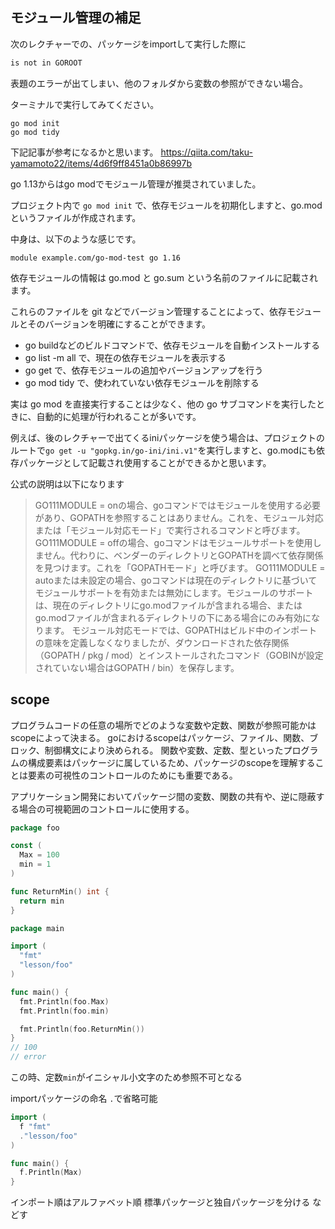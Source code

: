 ## モジュール管理の補足
次のレクチャーでの、パッケージをimportして実行した際に
```go
is not in GOROOT
```
表題のエラーが出てしまい、他のフォルダから変数の参照ができない場合。

ターミナルで実行してみてください。
```tarminal
go mod init
go mod tidy
```

下記記事が参考になるかと思います。
https://qiita.com/taku-yamamoto22/items/4d6f9ff8451a0b86997b

go 1.13からはgo modでモジュール管理が推奨されていました。

プロジェクト内で
`go mod init` で、依存モジュールを初期化しますと、go.modというファイルが作成されます。

中身は、以下のような感じです。
```
module example.com/go-mod-test go 1.16
```
依存モジュールの情報は go.mod と go.sum という名前のファイルに記載されます。

これらのファイルを git などでバージョン管理することによって、依存モジュールとそのバージョンを明確にすることができます。

- go buildなどのビルドコマンドで、依存モジュールを自動インストールする
- go list -m all で、現在の依存モジュールを表示する
- go get で、依存モジュールの追加やバージョンアップを行う
- go mod tidy で、使われていない依存モジュールを削除する

実は go mod を直接実行することは少なく、他の go サブコマンドを実行したときに、自動的に処理が行われることが多いです。

例えば、後のレクチャーで出てくるiniパッケージを使う場合は、プロジェクトのルートで`go get -u "gopkg.in/go-ini/ini.v1"`を実行しますと、go.modにも依存パッケージとして記載され使用することができるかと思います。

公式の説明は以下になります

>GO111MODULE = onの場合、goコマンドではモジュールを使用する必要があり、GOPATHを参照することはありません。これを、モジュール対応または「モジュール対応モード」で実行されるコマンドと呼びます。
>GO111MODULE = offの場合、goコマンドはモジュールサポートを使用しません。代わりに、ベンダーのディレクトリとGOPATHを調べて依存関係を見つけます。これを「GOPATHモード」と呼びます。
>GO111MODULE = autoまたは未設定の場合、goコマンドは現在のディレクトリに基づいてモジュールサポートを有効または無効にします。モジュールのサポートは、現在のディレクトリにgo.modファイルが含まれる場合、またはgo.modファイルが含まれるディレクトリの下にある場合にのみ有効になります。
>モジュール対応モードでは、GOPATHはビルド中のインポートの意味を定義しなくなりましたが、ダウンロードされた依存関係（GOPATH / pkg / mod）とインストールされたコマンド（GOBINが設定されていない場合はGOPATH / bin）を保存します。

## scope
プログラムコードの任意の場所でどのような変数や定数、関数が参照可能かはscopeによって決まる。
goにおけるscopeはパッケージ、ファイル、関数、ブロック、制御構文により決められる。
関数や変数、定数、型といったプログラムの構成要素はパッケージに属しているため、パッケージのscopeを理解することは要素の可視性のコントロールのためにも重要である。

アプリケーション開発においてパッケージ間の変数、関数の共有や、逆に隠蔽する場合の可視範囲のコントロールに使用する。

```go:foo.go
package foo

const (
  Max = 100
  min = 1
)

func ReturnMin() int {
  return min
}
```

```go:main.go
package main

import (
  "fmt"
  "lesson/foo"
)

func main() {
  fmt.Println(foo.Max)
  fmt.Println(foo.min)

  fmt.Println(foo.ReturnMin())
}
// 100
// error
```

この時、定数`min`がイニシャル小文字のため参照不可となる

importパッケージの命名
`.`で省略可能

```go
import (
  f "fmt"
  ."lesson/foo"
)

func main() {
  f.Println(Max)
}
```

インポート順はアルファベット順
標準パッケージと独自パッケージを分ける
などす








